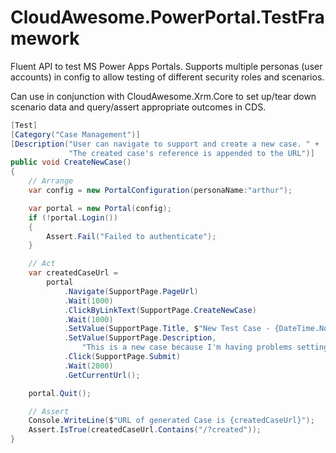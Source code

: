 # CloudAwesome.PowerPortal.TestFramework

Fluent API to test MS Power Apps Portals. Supports multiple personas (user accounts) in config to allow testing of different security roles and scenarios.

Can use in conjunction with CloudAwesome.Xrm.Core to set up/tear down scenario data and query/assert appropriate outcomes in CDS.

```csharp
[Test]
[Category("Case Management")]
[Description("User can navigate to support and create a new case. " +
             "The created case's reference is appended to the URL")]
public void CreateNewCase()
{
    // Arrange
    var config = new PortalConfiguration(personaName:"arthur");

    var portal = new Portal(config);
    if (!portal.Login())
    {
        Assert.Fail("Failed to authenticate");
    }

    // Act
    var createdCaseUrl =
        portal
            .Navigate(SupportPage.PageUrl)
            .Wait(1000)
            .ClickByLinkText(SupportPage.CreateNewCase)
            .Wait(1000)
            .SetValue(SupportPage.Title, $"New Test Case - {DateTime.Now}")
            .SetValue(SupportPage.Description,
                "This is a new case because I'm having problems setting OptionSets in the portal")
            .Click(SupportPage.Submit)
            .Wait(2000)
            .GetCurrentUrl();

    portal.Quit();

    // Assert
    Console.WriteLine($"URL of generated Case is {createdCaseUrl}");
    Assert.IsTrue(createdCaseUrl.Contains("/?created"));
}
```
